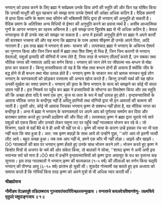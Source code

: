 भगवान् को प्रसन्न करने के लिए ब्रह्मा ने सर्वप्रथम उनके दिव्य अंगों की स्तुति की और फिर यह घोषित किया कि उनकी माधुरी की मूल पहचान को समझ पाना उनके ऐश्वर्य की अपेक्षा अधिक कठिन है। वैदिक प्रमाणों से प्राप्त दिव्य ध्वनि के श्रवण तथा कीर्तन की भक्तिमयी विधि द्वारा ही भगवान् की अनुभूति हो सकती है। वैदिक प्रमाण के अतिरिक्त अन्य विधियों से ईश्वर की अनुभूति करने का प्रयास व्यर्थ है। असीम आध्यात्मिक गुणों के आगार भगवान् का रहस्य अचिन्त्य है। इसे समझ पाना निॢवशेष ब्रह्म से भी अधिक कठिन है। केवल भगवत्कृपा से ही उनके यश को समझा जा सकता है। अन्त में इसकी अनुभूति होने पर ब्रह्मा ने अपने कार्यों की बारश्बार भत्र्सना की और यह माना कि ब्रह्माण्ड के परम आश्रय श्रीकृष्ण ही उनके अपने पिता, आदि नारायण हैं। इस तरह ब्रह्मा ने भगवान् से क्षमा- याचना की। तत्पश्चात् ब्रह्मा ने भगवान् के अचिन्त्य ऐश्वर्य का गुणगान किया और जिन जिन बातों में ब्रह्मा तथा शिव विष्णु से भिन्न हैं, जिन जिन कारणों से भगवान् देवताओं, पशुओं इत्यादि की योनियों में जन्म लेते हैं, जिस तरह से भगवान् लीलाएँ करते हैं, उन सबका तथा भौतिक जगत की नश्वरता आदि का वर्णन किया। भगवान् को जान लेने पर जीवात्मा भव-बन्धन से मोक्ष प्राप्त कर सकता है। किन्तु वास्तविकता तो यह है कि मोक्ष तथा बन्धन दोनों ही असत्य हैं क्योंकि जीव के बद्ध होने से ही बन्धन तथा मोक्ष उत्पन्न होते हैं। भगवान् कृष्ण के साकार रूप को भ्रामक मानकर मूर्ख लोग भगवान् के चरणकमलों को छोड़कर परमात्मा की अन्यत्र खोज करते हैं। किन्तु उनकी व्यर्थ की यह खोज उनकी मूर्खता का स्पष्ट प्रमाण है। भगवान् की कृपा के बिना भगवान् के सत्य को समझने का कोई भी सरल उपाय नहीं है। इस निष्कर्ष पर पहुँच कर ब्रह्मा ने व्रजवासियों के सौभाग्य का विश्लेषण किया और तब स्तुति की कि अच्छा होता यदि वे स्वयं एक तृण, कुंज या लता के रूप में वहाँ उत्पन्न हुए होते। वृन्दावनवासियों के आवास भौतिक जगत के बन्दीगृह नहीं हैं अपितु ज्ञानियों तथा योगियों द्वारा भी इन आवासों की कामना की जाती है। दूसरी ओर, कोई भी आवास जिसका भगवान् कृष्ण से सश्बन्ध नहीं होता है, वह भौतिक जगत का बन्दीगृह है। अन्त में ब्रह्मा ने भगवान् के चरणकमलों पर अपने आप को पूर्णतया समर्पण कर दिया और बारश्बार प्रशंसा करते हुए उनकी प्रदक्षिणा की और विदा ली। तत्पश्चात् कृष्ण ने ब्रह्मा द्वारा चुराये गये सारे पशुओं को एकत्र किया और उनको लेकर यमुना तट पर पहुँचे जहाँ ग्वालबाल भोजन कर रहे थे। जो मित्रगण, पहले से वहाँ बैठे थे वे ही अभी भी वहीं पर थे। कृष्ण की माया के कारण उन्हें इसका रंच भर भी पता नहीं चला कि क्या हुआ है। अत: जब कृष्ण बछड़ों के साथ आये तो उन्होंने पूछा, ''अरे! आप तो इतनी जल्दी लौट आये। बहुत अच्छा हुआ। जब तक आप नहीं थे, हमने एक कौर भी नहीं तोड़ा। आइये और खाइये।ÓÓ ग्वालबालों की बात पर भगवान् कृष्ण हँसते हुए उनके साथ भोजन करने लगे। भोजन करते हुए कृष्ण ने किशोर मित्रों से अजगर के चर्म की ओर संकेत किया, तो बालकों ने सोचा, ''शायद कृष्ण ने अभी अभी इस भयानक सर्प को मारा है।ÓÓ बाद में उन्होंने वृन्दावनवासियों को कृष्ण द्वारा अघासुर के वध का वृत्तान्त कह सुनाया। इस तरह ग्वालबालों ने भगवान् कृष्ण की बाल्यकाल (१-५ वर्ष) की लीलाओं का वर्णन किया यद्यपि भगवान् की पौगण्ड आयु (६-१० वर्ष) प्रारश्भ हो चुकी थी। शुकदेव गोस्वामी यह बताते हुए इस अध्याय को समाप्त करते हैं कि गोपियाँ किस तरह कृष्ण को अपने पुत्रों से भी अधिक प्यार करती थीं।  

**श्रीब्रह्मोवाच** 

**नौमीड्य तेऽभ्रवपुषे तडिदश्बराय** **गुञ्जावतंसपरिपिच्छलसन्मुखाय ।** **वन्यस्रजे कवलवेत्रविषाणवेणु-** **लक्ष्मश्रिये मृदुपदे पशुपाङ्गजाय ॥ १॥** 